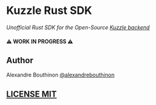 # Kuzzle Rust SDK

_Unofficial Rust SDK for the Open-Source [Kuzzle backend](https://kuzzle.io)_

#### :warning: WORK IN PROGRESS :warning:

## Author

Alexandre Bouthinon [@alexandrebouthinon](https://github.com/alexandrebouthinon)

## [LICENSE MIT](https://github.com/alexandrebouthinon/kuzzle_sdk)
